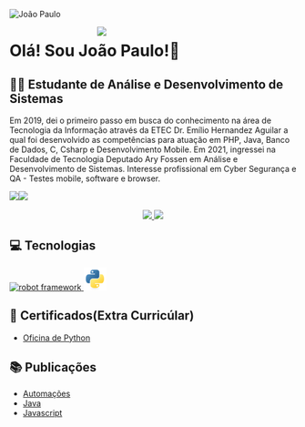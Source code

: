 <p align="left"> <img src="https://komarev.com/ghpvc/?username=dwho-o&label=Profile%20views&color=0e75b6&style=flat" alt="João Paulo" /> </p>

<img align="right" width="350" src="https://d585tldpucybw.cloudfront.net/sfimages/default-source/productsimages/teststudio/lp-710x510-case-2-illustration.png"/>

# Olá! Sou João Paulo!👋
## 👩‍💻 Estudante de Análise e Desenvolvimento de Sistemas

Em 2019, dei o primeiro passo em busca do conhecimento na área de Tecnologia da Informação através da ETEC Dr. Emílio Hernandez Aguilar a qual foi desenvolvido as competências para atuação em PHP, Java, Banco de Dados, C, Csharp e Desenvolvimento Mobile. Em 2021, ingressei na Faculdade de Tecnologia Deputado Ary Fossen em Análise e Desenvolvimento de Sistemas. 
Interesse profissional em Cyber Segurança e QA - Testes mobile, software e browser. 

[<img src="https://img.shields.io/badge/linkedin-%230077B5.svg?&style=for-the-badge&logo=linkedin&logoColor=white" />](https://www.linkedin.com/in/dwho/)[<img src="https://img.shields.io/badge/Telegram-2CA5E0?style=for-the-badge&logo=telegram&logoColor=white" />](https://t.me/Dwho0)

  <div align="center">
  <a href="https://github.com/Dwho-0">
    <img height="180em" src="https://github-readme-stats.vercel.app/api?username=dwho-o&theme=blue-green"/>
  <img height="180em" src="https://github-readme-stats.vercel.app/api/top-langs/?username=dwho-o&theme=blue-green"/>
</a>
</div>


## 💻 Tecnologias

<p align="left"> <a href="https://robotframework.org/" target="_blank"> <img src="https://upload.wikimedia.org/wikipedia/commons/e/e4/Robot-framework-logo.png" alt="robot framework" width="40" height="40"/> </a> <a href="https://www.python.org" target="_blank"> <img src="https://raw.githubusercontent.com/devicons/devicon/master/icons/python/python-original.svg" alt="python" width="40" height="40"/> </a>

## 📝 Certificados(Extra Curricúlar)
- [Oficina de Python](https://github.com/Dwho-O/certificados)
  
## 📚 Publicações
- [Automações](https://github.com/Dwho-O/automacao)
- [Java](https://github.com/Dwho-O/java)
- [Javascript](https://github.com/Dwho-O/javascript)

